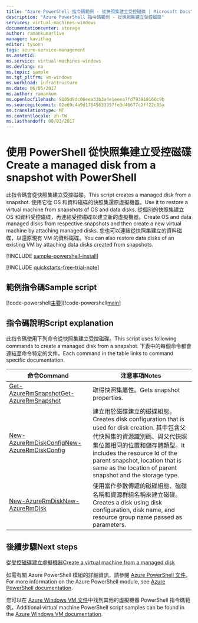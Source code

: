 ```yaml
---
title: "Azure PowerShell 指令碼範例 - 從快照集建立受控磁碟 | Microsoft Docs"
description: "Azure PowerShell 指令碼範例 - 從快照集建立受控磁碟"
services: virtual-machines-windows
documentationcenter: storage
author: ramankumarlive
manager: kavithag
editor: tysonn
tags: azure-service-management
ms.assetid: 
ms.service: virtual-machines-windows
ms.devlang: na
ms.topic: sample
ms.tgt_pltfrm: vm-windows
ms.workload: infrastructure
ms.date: 06/05/2017
ms.author: ramankum
ms.openlocfilehash: 9105d9dc06eea33b3a4e1eeea7fd793919166c9b
ms.sourcegitcommit: 02e69c4a9d17645633357fe3d46677c2ff22c85a
ms.translationtype: MT
ms.contentlocale: zh-TW
ms.lasthandoff: 08/03/2017
---
```

# <a name="create-a-managed-disk-from-a-snapshot-with-powershell"></a><span data-ttu-id="c46d0-103">使用 PowerShell 從快照集建立受控磁碟</span><span class="sxs-lookup"><span data-stu-id="c46d0-103">Create a managed disk from a snapshot with PowerShell</span></span>

<span data-ttu-id="c46d0-104">此指令碼會從快照集建立受控磁碟。</span><span class="sxs-lookup"><span data-stu-id="c46d0-104">This script creates a managed disk from a snapshot.</span></span> <span data-ttu-id="c46d0-105">使用它從 OS 和資料磁碟的快照集還原虛擬機器。</span><span class="sxs-lookup"><span data-stu-id="c46d0-105">Use it to restore a virtual machine from snapshots of OS and data disks.</span></span> <span data-ttu-id="c46d0-106">從個別的快照集建立 OS 和資料受控磁碟，再連結受控磁碟以建立新的虛擬機器。</span><span class="sxs-lookup"><span data-stu-id="c46d0-106">Create OS and data managed disks from respective snapshots and then create a new virtual machine by attaching managed disks.</span></span> <span data-ttu-id="c46d0-107">您也可以連結從快照集建立的資料磁碟，以還原現有 VM 的資料磁碟。</span><span class="sxs-lookup"><span data-stu-id="c46d0-107">You can also restore data disks of an existing VM by attaching data disks created from snapshots.</span></span>

[!INCLUDE [sample-powershell-install](../../../includes/sample-powershell-install.md)]

[!INCLUDE [quickstarts-free-trial-note](../../../includes/quickstarts-free-trial-note.md)]

## <a name="sample-script"></a><span data-ttu-id="c46d0-108">範例指令碼</span><span class="sxs-lookup"><span data-stu-id="c46d0-108">Sample script</span></span>

<span data-ttu-id="c46d0-109">[!code-powershell[主要](../../../powershell_scripts/storage/create-managed-disk-from-snapshot/create-managed-disk-from-snapshot.ps1 "從快照集建立受控磁碟")]</span><span class="sxs-lookup"><span data-stu-id="c46d0-109">[!code-powershell[main](../../../powershell_scripts/storage/create-managed-disk-from-snapshot/create-managed-disk-from-snapshot.ps1 "Create managed disk from snapshot")]</span></span>


## <a name="script-explanation"></a><span data-ttu-id="c46d0-110">指令碼說明</span><span class="sxs-lookup"><span data-stu-id="c46d0-110">Script explanation</span></span>

<span data-ttu-id="c46d0-111">此指令碼使用下列命令從快照集建立受控磁碟。</span><span class="sxs-lookup"><span data-stu-id="c46d0-111">This script uses following commands to create a managed disk from a snapshot.</span></span> <span data-ttu-id="c46d0-112">下表中的每個命令都會連結至命令特定的文件。</span><span class="sxs-lookup"><span data-stu-id="c46d0-112">Each command in the table links to command specific documentation.</span></span>

| <span data-ttu-id="c46d0-113">命令</span><span class="sxs-lookup"><span data-stu-id="c46d0-113">Command</span></span> | <span data-ttu-id="c46d0-114">注意事項</span><span class="sxs-lookup"><span data-stu-id="c46d0-114">Notes</span></span> |
|---|---|
| [<span data-ttu-id="c46d0-115">Get-AzureRmSnapshot</span><span class="sxs-lookup"><span data-stu-id="c46d0-115">Get-AzureRmSnapshot</span></span>](/powershell/module/azurerm.compute/Get-AzureRmSnapshot) | <span data-ttu-id="c46d0-116">取得快照集屬性。</span><span class="sxs-lookup"><span data-stu-id="c46d0-116">Gets snapshot properties.</span></span>  |
| [<span data-ttu-id="c46d0-117">New-AzureRmDiskConfig</span><span class="sxs-lookup"><span data-stu-id="c46d0-117">New-AzureRmDiskConfig</span></span>](/powershell/module/azurerm.compute/New-AzureRmDiskConfig) | <span data-ttu-id="c46d0-118">建立用於磁碟建立的磁碟組態。</span><span class="sxs-lookup"><span data-stu-id="c46d0-118">Creates disk configuration that is used for disk creation.</span></span> <span data-ttu-id="c46d0-119">其中包含父代快照集的資源識別碼、與父代快照集位置相同的位置和儲存體類型。</span><span class="sxs-lookup"><span data-stu-id="c46d0-119">It includes the resource Id of the parent snapshot, location that is same as the location of parent snapshot and the storage type.</span></span>  |
| [<span data-ttu-id="c46d0-120">New-AzureRmDisk</span><span class="sxs-lookup"><span data-stu-id="c46d0-120">New-AzureRmDisk</span></span>](/powershell/module/azurerm.compute/New-AzureRmDisk) | <span data-ttu-id="c46d0-121">使用當作參數傳遞的磁碟組態、磁碟名稱和資源群組名稱來建立磁碟。</span><span class="sxs-lookup"><span data-stu-id="c46d0-121">Creates a disk using disk configuration, disk name, and resource group name passed as parameters.</span></span> |


## <a name="next-steps"></a><span data-ttu-id="c46d0-122">後續步驟</span><span class="sxs-lookup"><span data-stu-id="c46d0-122">Next steps</span></span>

[<span data-ttu-id="c46d0-123">從受控磁碟建立虛擬機器</span><span class="sxs-lookup"><span data-stu-id="c46d0-123">Create a virtual machine from a managed disk</span></span>](./../../virtual-machines/scripts/virtual-machines-windows-powershell-sample-create-vm-from-managed-os-disks.md?toc=%2fpowershell%2fmodule%2ftoc.json)

<span data-ttu-id="c46d0-124">如需有關 Azure PowerShell 模組的詳細資訊，請參閱 [Azure PowerShell 文件](/powershell/azure/overview)。</span><span class="sxs-lookup"><span data-stu-id="c46d0-124">For more information on the Azure PowerShell module, see [Azure PowerShell documentation](/powershell/azure/overview).</span></span>

<span data-ttu-id="c46d0-125">您可以在 [Azure Windows VM 文件](../../virtual-machines/windows/powershell-samples.md?toc=%2fazure%2fvirtual-machines%2fwindows%2ftoc.json)中找到其他的虛擬機器 PowerShell 指令碼範例。</span><span class="sxs-lookup"><span data-stu-id="c46d0-125">Additional virtual machine PowerShell script samples can be found in the [Azure Windows VM documentation](../../virtual-machines/windows/powershell-samples.md?toc=%2fazure%2fvirtual-machines%2fwindows%2ftoc.json).</span></span>